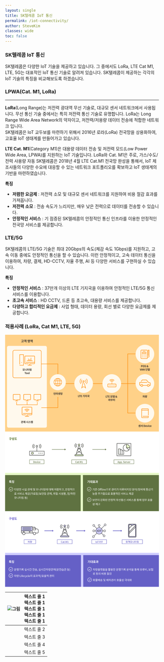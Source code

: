 ```yaml
---
layout: single
title: SK텔레콤 IoT 통신
permalink: /iot-connectivity/
author: SteveKim
classes: wide
toc: false
---
```


### SK텔레콤 IoT 통신
SK텔레콤은 다양한 IoT 기술을 제공하고 있습니다. 그 중에서도 LoRa, LTE Cat M1, LTE, 5G는 대표적인 IoT 통신 기술로 알려져 있습니다. SK텔레콤이 제공하는 각각의 IoT 기술의 특징을 비교해보도록 하겠습니다.

### LPWA(Cat. M1, LoRa)
------------
**LoRa**(Long Range)는 저전력 광대역 무선 기술로, 대규모 센서 네트워크에서 사용됩니다. 무선 통신 기술 중에서는 특히 저전력 통신 기술로 유명합니다. LoRa는 Long Range Wide Area Network의 약자이고, 저전력/저용량 데이터 전송에 적합한 네트워크 입니다.   
SK텔레콤은 IoT 교두보를 마련하기 위해서 2016년 로라(LoRa) 전국망을 상용화하여, 고효율 IoT 생태계를 만들어가고 있습니다.   
  
**LTE Cat. M1**(Category M1)은 대용량 데이터 전송 및 저전력 모드(Low Power Wide Area, LPWA)를 지원하는 IoT 기술입니다. LoRa와 Cat. M1은 주로, 가스/수도/전력 사용량 자동 SK텔레콤은 2018년 4월 LTE Cat.M1 전국망 완성을 통해서, IoT 제조사들의 다양한 수요에 대응할 수 있는 네트워크 포트폴리오를 확보하고 IoT 생태계의 기반을 마련하였습니다.   

**특징**
+ **저렴한 요금제** : 저전력 소모 및 대규모 센서 네트워크를 지원하여 비용 절감 효과를 가져옵니다.
+ **저전력 소모** : 전송 속도가 느리지만, 매우 낮은 전력으로 데이터를 전송할 수 있습니다.
+ **안정적인 서비스** : 기 점증된 SK텔레콤의 안정적인 통신 인프라를 이용한 안정적인 전국망 서비스를 제공합니다.


### LTE/5G
SK텔레콤의 LTE/5G 기술은 최대 20Gbps의 속도(체감 속도 1Gbps)를 지원하고, 고속 이동 중에도 안정적인 통신을 할 수 있습니다. 
이런 안정적이고, 고속 데이터 통신을 이용하여, 차량, 결제, HD-CCTV, 자율 주행, AI 등 다양한 서비스를 구현하실 수 있습니다.

**특징**
- **안정적인 서비스** : 37만개 이상의 LTE 기지국을 이용하여 안정적인 LTE/5G 통신 서비스를 이용합니다.
- **초고속 서비스** : HD CCTV, 드론 등 초고속, 대용량 서비스를 제공합니다.
- **다양하고 합리적인 요금제** : 사업 형태, 데이터 용량, 회선 별로 다양한 요금제를 제공합니다.

### 적용사례 (LoRa, Cat M1, LTE, 5G)

![](../pasteimages/2023-05-04-09-32-49.png)
![](../pasteimages/2023-05-04-09-33-54.png)
![](../pasteimages/2023-05-04-09-34-34.png)


| ![그림](image.png) | 텍스트 줄 1<br>텍스트 줄 1<br>텍스트 줄 1<br>텍스트 줄 1<br>텍스트 줄 1<br> |
| --- | --- |
|  | 텍스트 줄 2 |
|  | 텍스트 줄 3 |
|  | 텍스트 줄 4 |
|  | 텍스트 줄 5 |

